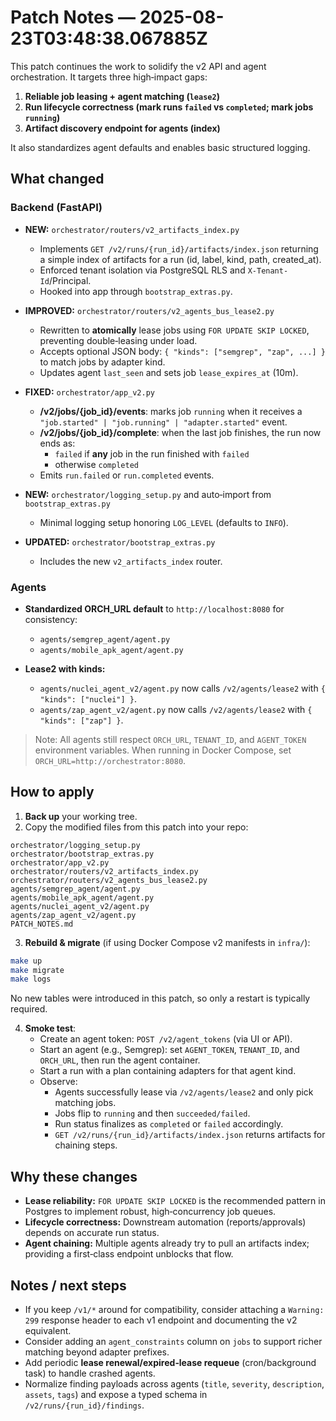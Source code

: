 
# Patch Notes — 2025-08-23T03:48:38.067885Z

This patch continues the work to solidify the v2 API and agent orchestration. It targets three high‑impact gaps:

1) **Reliable job leasing + agent matching (`lease2`)**
2) **Run lifecycle correctness (mark runs `failed` vs `completed`; mark jobs `running`)**
3) **Artifact discovery endpoint for agents (index)**

It also standardizes agent defaults and enables basic structured logging.

## What changed

### Backend (FastAPI)

- **NEW:** `orchestrator/routers/v2_artifacts_index.py`
  - Implements `GET /v2/runs/{run_id}/artifacts/index.json` returning a simple index of artifacts for a run (id, label, kind, path, created_at).
  - Enforced tenant isolation via PostgreSQL RLS and `X-Tenant-Id`/Principal.
  - Hooked into app through `bootstrap_extras.py`.

- **IMPROVED:** `orchestrator/routers/v2_agents_bus_lease2.py`
  - Rewritten to **atomically** lease jobs using `FOR UPDATE SKIP LOCKED`, preventing double‑leasing under load.
  - Accepts optional JSON body: `{ "kinds": ["semgrep", "zap", ...] }` to match jobs by adapter kind.
  - Updates agent `last_seen` and sets job `lease_expires_at` (10m).

- **FIXED:** `orchestrator/app_v2.py`
  - **/v2/jobs/{job_id}/events**: marks job `running` when it receives a `"job.started" | "job.running" | "adapter.started"` event.
  - **/v2/jobs/{job_id}/complete**: when the last job finishes, the run now ends as:
    - `failed` if **any** job in the run finished with `failed`
    - otherwise `completed`
  - Emits `run.failed` or `run.completed` events.

- **NEW:** `orchestrator/logging_setup.py` and auto‑import from `bootstrap_extras.py`
  - Minimal logging setup honoring `LOG_LEVEL` (defaults to `INFO`).

- **UPDATED:** `orchestrator/bootstrap_extras.py`
  - Includes the new `v2_artifacts_index` router.

### Agents

- **Standardized ORCH_URL default** to `http://localhost:8080` for consistency:
  - `agents/semgrep_agent/agent.py`
  - `agents/mobile_apk_agent/agent.py`

- **Lease2 with kinds:**
  - `agents/nuclei_agent_v2/agent.py` now calls `/v2/agents/lease2` with `{ "kinds": ["nuclei"] }`.
  - `agents/zap_agent_v2/agent.py` now calls `/v2/agents/lease2` with `{ "kinds": ["zap"] }`.

> Note: All agents still respect `ORCH_URL`, `TENANT_ID`, and `AGENT_TOKEN` environment variables. When running in Docker Compose, set `ORCH_URL=http://orchestrator:8080`.

## How to apply

1. **Back up** your working tree.
2. Copy the modified files from this patch into your repo:

```
orchestrator/logging_setup.py
orchestrator/bootstrap_extras.py
orchestrator/app_v2.py
orchestrator/routers/v2_artifacts_index.py
orchestrator/routers/v2_agents_bus_lease2.py
agents/semgrep_agent/agent.py
agents/mobile_apk_agent/agent.py
agents/nuclei_agent_v2/agent.py
agents/zap_agent_v2/agent.py
PATCH_NOTES.md
```

3. **Rebuild & migrate** (if using Docker Compose v2 manifests in `infra/`):

```bash
make up
make migrate
make logs
```

No new tables were introduced in this patch, so only a restart is typically required.

4. **Smoke test**:
   - Create an agent token: `POST /v2/agent_tokens` (via UI or API).
   - Start an agent (e.g., Semgrep): set `AGENT_TOKEN`, `TENANT_ID`, and `ORCH_URL`, then run the agent container.
   - Start a run with a plan containing adapters for that agent kind.
   - Observe:
     - Agents successfully lease via `/v2/agents/lease2` and only pick matching jobs.
     - Jobs flip to `running` and then `succeeded/failed`.
     - Run status finalizes as `completed` or `failed` accordingly.
     - `GET /v2/runs/{run_id}/artifacts/index.json` returns artifacts for chaining steps.

## Why these changes

- **Lease reliability:** `FOR UPDATE SKIP LOCKED` is the recommended pattern in Postgres to implement robust, high‑concurrency job queues.
- **Lifecycle correctness:** Downstream automation (reports/approvals) depends on accurate run status.
- **Agent chaining:** Multiple agents already try to pull an artifacts index; providing a first‑class endpoint unblocks that flow.

## Notes / next steps

- If you keep `/v1/*` around for compatibility, consider attaching a `Warning: 299` response header to each v1 endpoint and documenting the v2 equivalent.
- Consider adding an `agent_constraints` column on `jobs` to support richer matching beyond adapter prefixes.
- Add periodic **lease renewal/expired‑lease requeue** (cron/background task) to handle crashed agents.
- Normalize finding payloads across agents (`title`, `severity`, `description`, `assets`, `tags`) and expose a typed schema in `/v2/runs/{run_id}/findings`.

